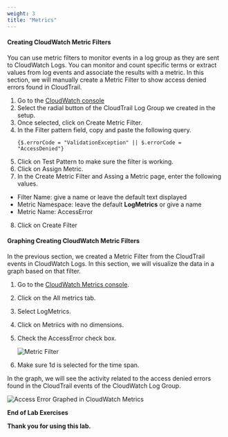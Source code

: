 ```yaml
---
weight: 3
title: "Metrics"
---
```


#### Creating CloudWatch Metric Filters

You can use metric filters to monitor events in a log group as they are sent to CloudWatch Logs. You can monitor and count specific terms or extract values from log events and associate the results with a metric.  In this section, we will manually create a Metric Filter to show access denied errors found in CloudTrail.

1. Go to the [CloudWatch console](https://console.aws.amazon.com/cloudwatch/home#logs:)
2. Select the radial button of the CloudTrail Log Group we created in the setup.
3. Once selected, click on Create Metric Filter.
4. In the Filter pattern field, copy and paste the following query.
    ```
    {$.errorCode = "ValidationException" || $.errorCode = "AccessDenied"}
    ```
5. Click on Test Pattern to make sure the filter is working.
6. Click on Assign Metric.
7. In the Create Metric Filter and Assing a Metric page, enter the following values.
 - Filter Name: give a name or leave the default text displayed
 - Metric Namespace:  leave the default **LogMetrics** or give a name
 - Metric Name: AccessError
8. Click on Create Filter


#### Graphing Creating CloudWatch Metric Filters

In the previous section, we created a Metric Filter from the CloudTrail events in CloudWatch Logs.  In this section, we will visualize the data in a graph based on that filter.

1. Go to the [CloudWatch Metrics console]('https://console.aws.amazon.com/cloudwatch/home#metricsV2:graph=~(metrics~(~(~'CloudTrailMetrics~'AuthorizationFailureCount~(period~300~visible~false)))~view~'timeSeries~stacked~false~region~'us-east-1~stat~'Average)').
2. Click on the All metrics tab.
3. Select LogMetrics.
4. Click on Metriics with no dimensions.
5. Check the AccessError check box.

    ![Metric Filter](../images/AccessError.png) 

6. Make sure 1d is selected for the time span.

In the graph, we will see the activity related to the access denied errors found in the CloudTrail events of the CloudWatch Log Group.

![Access Error Graphed in CloudWatch Metrics](../images/AccessErrorGraph.png) 


**End of Lab Exercises** 
 
**Thank you for using this lab.** 